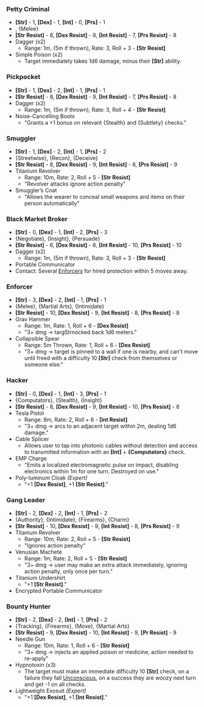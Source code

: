 ### Petty Criminal
- **\[Str\]** - 1, **\[Dex\]** - 1, **\[Int\]** - 0, **\[Prs\]** - 1
- , {Melee}
- **\[Str Resist\]** - 8, **\[Dex Resist\]** - 8, **\[Int Resist\]** - 7, **\[Prs Resist\]** - 8
- Dagger (x2)
	- Range: 1m, (5m if thrown), Rate: 3, Roll + 3 - **\[Str Resist\]**
- Simple Poison (x2)
	- Target immediately takes 1d6 damage, minus their **\[Str\]** ability.
### Pickpocket
- **\[Str\]** - 1, **\[Dex\]** - 2, **\[Int\]** - 1, **\[Prs\]** - 1
- **\[Str Resist\]** - 8, **\[Dex Resist\]** - 9, **\[Int Resist\]** - 7, **\[Prs Resist\]** - 8
- Dagger (x2)
	- Range: 1m, (5m if thrown), Rate: 3, Roll + 4 - **\[Str Resist\]**
- Noise-Cancelling Boots
    - "Grants a +1 bonus on relevant {Stealth} and {Subtlety} checks."
### Smuggler
- **\[Str\]** - 1, **\[Dex\]** - 2, **\[Int\]** - 1, **\[Prs\]** - 2
- {Streetwise}, {Recon}, {Deceive}
- **\[Str Resist\]** - 8, **\[Dex Resist\]** - 9, **\[Int Resist\]** - 8, **\[Prs Resist\]** - 9
- Titanium Revolver
	- Range: 10m, Rate: 2,  Roll + 5 - **\[Str Resist\]**
	- "Revolver attacks ignore action penalty"
- Smuggler’s Coat
    - "Allows the wearer to conceal small weapons and items on their person automatically"
### Black Market Broker
- **\[Str\]** - 0, **\[Dex\]** - 1, **\[Int\]** - 2, **\[Prs\]** - 3
- {Negotiate}, {Insight}, {Persuade}
- **\[Str Resist\]** - 6, **\[Dex Resist\]** - 8, **\[Int Resist\]** - 10, **\[Prs Resist\]** - 10 
- Dagger (x2)
	- Range: 1m, (5m if thrown), Rate: 3, Roll + 3 - **\[Str Resist\]**
- Portable Communicator
- Contact: Several [Enforcers](/GM%20Resources/Stat%20Blocks/Criminals.md#Enforcer) for hired protection within 5 moves away.
### Enforcer
- **\[Str\]** - 3, **\[Dex\]** - 2, **\[Int\]** - 1, **\[Prs\]** - 1
- {Melee}, {Martial Arts}, {Intimidate}
- **\[Str Resist\]** - 10, **\[Dex Resist\]** - 9, **\[Int Resist\]** - 8, **\[Prs Resist\]** - 8 
- Grav Hammer
	- Range: 1m, Rate: 1, Roll + 6 - **\[Dex Resist\]**
    - "3+ dmg → targStrnocked back 1d6 meters."
- Collapsible Spear
	- Range: 5m Thrown, Rate: 1, Roll + 6 - **\[Dex Resist\]**
	- "3+ dmg → target is pinned to a wall if one is nearby, and can't move until freed with a difficulty 10 **\[Str\]** check from themselves or someone else."
### Hacker
- **\[Str\]** - 0, **\[Dex\]** - 1, **\[Int\]** - 3, **\[Prs\]** - 1
- {Computators}, {Stealth}, {Insight}
- **\[Str Resist\]** - 8, **\[Dex Resist\]** - 9, **\[Int Resist\]** - 10, **\[Prs Resist\]** - 8 
- Tesla Pistol
	- Range: 8m, Rate: 2, Roll + 6 - **\[Int Resist\]**
    - "3+ dmg → arcs to an adjacent target within 2m, dealing 1d6 damage."
- Cable Splicer
	- Allows user to tap into photonic cables without detection and access to transmitted information with an **\[Int\]** + **{Computators}** check.
- EMP Charge
	- "Emits a localized electromagnetic pulse on impact, disabling electronics within 1m for one turn. Destroyed on use."
- Poly-luminum Cloak *(Expert)*
    - "+1 **\[Dex Resist\]**, +1 **\[Str Resist\]**."
### Gang Leader
- **\[Str\]** - 2, **\[Dex\]** - 2, **\[Int\]** - 1, **\[Prs\]** - 2
- {Authority}, {Intimidate}, {Firearms}, {Charm}
- **\[Str Resist\]** - 10, **\[Dex Resist\]** - 9, **\[Int Resist\]** - 8, **\[Prs Resist\]** - 9
- Titanium Revolver
	- Range: 10m, Rate: 2, Roll + 5 - **\[Str Resist\]**
	- "Ignores action penalty"
- Venusian Machete
	- Range: 1m, Rate: 2, Roll + 5 - **\[Str Resist\]**
	- "3+ dmg → user may make an extra attack immediately, ignoring action penalty, only once per turn."
- Titanium Undershirt
    - "+1 **\[Str Resist\]**."
- Encrypted Portable Communicator
### Bounty Hunter
- **\[Str\]** - 2, **\[Dex\]** - 2, **\[Int\]** - 1, **\[Prs\]** - 2
- {Tracking}, {Firearms}, {Move}, {Martial Arts}
- **\[Str Resist\]** - 9, **\[Dex Resist\]** - 10, **\[Int Resist\]** - 9, **\[Pr Resist\]** - 9 
- Needle Gun
	- Range: 10m, Rate: 1, Roll + 6 - **\[Str Resist\]**
	- "3+ dmg → injects an applied poison or medicine, action needed to re-apply"
- Hypnotoxin (x3)
	- The target must make an immediate difficulty 10 **\[Str\]** check, on a failure they fall [Unconscious](/Rules/Combat.md#Unconscious), on a success they are woozy next turn and get -1 on all checks.
- Lightweight Exosuit *(Expert)*
    - "+1 **\[Dex Resist\]**, +1 **\[Int Resist\]**."
